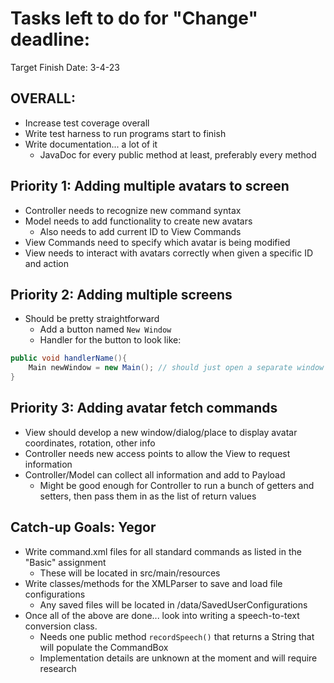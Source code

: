 # Tasks left to do for "Change" deadline:

Target Finish Date: 3-4-23

## OVERALL:

* Increase test coverage overall
* Write test harness to run programs start to finish
* Write documentation... a lot of it
    * JavaDoc for every public method at least, preferably every method

## Priority 1: Adding multiple avatars to screen

* Controller needs to recognize new command syntax
* Model needs to add functionality to create new avatars
    * Also needs to add current ID to View Commands
* View Commands need to specify which avatar is being modified
* View needs to interact with avatars correctly when given a specific ID and action

## Priority 2: Adding multiple screens

* Should be pretty straightforward
    * Add a button named `New Window`
    * Handler for the button to look like:

```java
public void handlerName(){
    Main newWindow = new Main(); // should just open a separate window entirely
}
```

## Priority 3: Adding avatar fetch commands
* View should develop a new window/dialog/place to display avatar coordinates, rotation, other info
* Controller needs new access points to allow the View to request information
* Controller/Model can collect all information and add to Payload
    * Might be good enough for Controller to run a bunch of getters and setters, then pass them in
      as the list of return values

## Catch-up Goals: Yegor
* Write command.xml files for all standard commands as listed in the "Basic" assignment
  * These will be located in src/main/resources
* Write classes/methods for the XMLParser to save and load file configurations
  * Any saved files will be located in /data/SavedUserConfigurations
* Once all of the above are done... look into writing a speech-to-text conversion class.
  * Needs one public method `recordSpeech()` that returns a String that will populate the CommandBox
  * Implementation details are unknown at the moment and will require research